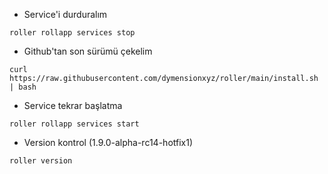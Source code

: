 
* Service'i durduralım

```
roller rollapp services stop 
```

* Github'tan son sürümü çekelim

```
curl https://raw.githubusercontent.com/dymensionxyz/roller/main/install.sh | bash 
```
  
* Service tekrar başlatma

```
roller rollapp services start 
```

* Version kontrol (1.9.0-alpha-rc14-hotfix1)

```
roller version
```
